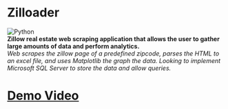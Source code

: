 # Zilloader 
![Python](https://img.shields.io/badge/PYTHON-3776AB.svg?&style=for-the-badge&logo=python&logoColor=white)
<br />**Zillow real estate web scraping application that allows the user to gather large amounts of data and perform analytics.**
<br />*Web scrapes the zillow page of a predefined zipcode, parses the HTML to an excel file, and uses Matplotlib the graph the data. Looking to implement Microsoft SQL Server to store the data and allow queries.*


# [Demo Video](https://drive.google.com/file/d/1zhlZRK-20MIVkYVjX4XQuPWNTiIE7-wR/view?usp=sharing)



